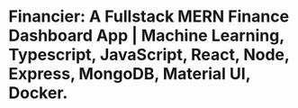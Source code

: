 # Financier: A Fullstack MERN Finance Dashboard App | Machine Learning, Typescript, JavaScript, React, Node, Express, MongoDB, Material UI, Docker.
